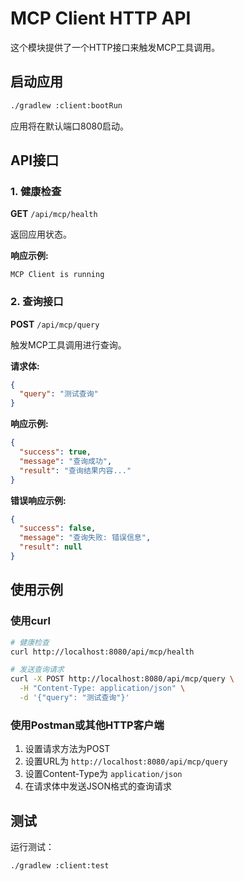# MCP Client HTTP API

这个模块提供了一个HTTP接口来触发MCP工具调用。

## 启动应用

```bash
./gradlew :client:bootRun
```

应用将在默认端口8080启动。

## API接口

### 1. 健康检查

**GET** `/api/mcp/health`

返回应用状态。

**响应示例:**
```
MCP Client is running
```

### 2. 查询接口

**POST** `/api/mcp/query`

触发MCP工具调用进行查询。

**请求体:**
```json
{
  "query": "测试查询"
}
```

**响应示例:**
```json
{
  "success": true,
  "message": "查询成功",
  "result": "查询结果内容..."
}
```

**错误响应示例:**
```json
{
  "success": false,
  "message": "查询失败: 错误信息",
  "result": null
}
```

## 使用示例

### 使用curl

```bash
# 健康检查
curl http://localhost:8080/api/mcp/health

# 发送查询请求
curl -X POST http://localhost:8080/api/mcp/query \
  -H "Content-Type: application/json" \
  -d '{"query": "测试查询"}'
```

### 使用Postman或其他HTTP客户端

1. 设置请求方法为POST
2. 设置URL为 `http://localhost:8080/api/mcp/query`
3. 设置Content-Type为 `application/json`
4. 在请求体中发送JSON格式的查询请求

## 测试

运行测试：
```bash
./gradlew :client:test
```
